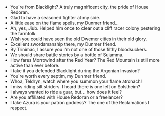 - You're from Blacklight? A truly magnificent city, the pride of House Redoran.
- Glad to have a seasoned fighter at my side.
- A little ease on the flame spells, my Dunmer friend...
- Ah, yes, Jiub. Helped him once to clear out a cliff racer colony pestering the farmfolk.
- Wish you could have seen the old Dwemer cities in their old glory.
- Excellent swordsmanship there, my Dunmer friend.
- By Trinimac, I assure you I'm not one of those filthy bloodsuckers.
- We should share battle stories by a bottle of Sujamma.
- How fares Morrowind after the Red Year? The Red Mountain is still more active than ever before.
- I take it you defended Blacklight during the Argonian Invasion?
- You're worth every septim, my Dunmer friend.
- Whoa, Teldryn, watch where you summon your flame atronach!
- I miss riding silt striders. I heard there is one left on Solstheim?
- I always wanted to ride a guar, but... how does it feel?
- Are you affiliated with House Redoran or a freelancer?
- I take Azura is your patron goddess? The one of the Reclamations I respect.
